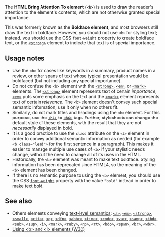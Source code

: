 <!-- <short-description> -->
The **HTML Bring Attention To element** (**`<b>`**) is used to draw the
reader's attention to the element's contents, which are not otherwise
granted special importance.
<!-- </short-description> -->

<!-- <overview> -->
This was formerly known as the
**Boldface element**, and most browsers still draw the text in boldface.
However, you should not use `<b>` for styling text; instead, you should
use the CSS
[`font-weight`](/en-US/docs/Web/CSS/font-weight)
property to create boldface text, or the
[`<strong>`](/en-US/docs/Web/HTML/Element/strong)
element to indicate that text is of special importance.
<!-- </overview> -->

<!-- <usage-notes> -->
Usage notes
-----------

-   Use the `<b>` for cases like keywords in a summary, product names in
    a review, or other spans of text whose typical presentation would be
    boldfaced (but not including any special importance).
-   Do not confuse the `<b>` element with the
    [`<strong>`](/en-US/docs/Web/HTML/Element/strong),
    [`<em>`](/en-US/docs/Web/HTML/Element/em),
    or
    [`<mark>`](/en-US/docs/Web/HTML/Element/mark)
    elements. The
    [`<strong>`](/en-US/docs/Web/HTML/Element/strong)
    element represents text of certain *importance*,
    [`<em>`](/en-US/docs/Web/HTML/Element/em)
    puts some emphasis on the text and the
    [`<mark>`](/en-US/docs/Web/HTML/Element/mark)
    element represents text of certain *relevance*. The `<b>` element
    doesn't convey such special semantic information; use it only when
    no others fit.
-   Similarly, do not mark titles and headings using the `<b>` element.
    For this purpose, use the
    [`<h1>`](/en-US/docs/Web/HTML/Element/h1)
    to
    [`<h6>`](/en-US/docs/Web/HTML/Element/h6)
    tags. Further, stylesheets can change the default style of these
    elements, with the result that they are not *necessarily* displayed
    in bold.
-   It is a good practice to use the `class` attribute on the `<b>`
    element in order to convey additional semantic information as needed
    (for example `<b class="lead">` for the first sentence in a
    paragraph). This makes it easier to manage multiple use cases of
    `<b>` if your stylistic needs change, without the need to change all
    of its uses in the HTML.
-   Historically, the `<b>` element was meant to make text boldface.
    Styling information has been deprecated since HTML4, so the meaning
    of the `<b>` element has been changed.
-   If there is no semantic purpose to using the `<b>` element, you
    should use the CSS
    [`font-weight`](/en-US/docs/Web/CSS/font-weight)
    property with the value `"bold"` instead in order to make text bold.
<!-- </usage-notes> -->

<!-- <accessibility-concerns> -->

<!-- </accessibility-concerns> -->

<!-- <see-also> -->

See also
--------

-   Others elements conveying [text-level
    semantics](/en-US/docs/HTML/Text_level_semantics_conveying_elements):
    [`<a>`](/en-US/docs/Web/HTML/Element/a),
    [`<em>`](/en-US/docs/Web/HTML/Element/em),
    [`<strong>`](/en-US/docs/Web/HTML/Element/strong),
    [`<small>`](/en-US/docs/Web/HTML/Element/small),
    [`<cite>`](/en-US/docs/Web/HTML/Element/cite),
    [`<q>`](/en-US/docs/Web/HTML/Element/q),
    [`<dfn>`](/en-US/docs/Web/HTML/Element/dfn),
    [`<abbr>`](/en-US/docs/Web/HTML/Element/abbr),
    [`<time>`](/en-US/docs/Web/HTML/Element/time),
    [`<code>`](/en-US/docs/Web/HTML/Element/code),
    [`<var>`](/en-US/docs/Web/HTML/Element/var),
    [`<samp>`](/en-US/docs/Web/HTML/Element/samp),
    [`<kbd>`](/en-US/docs/Web/HTML/Element/kbd),
    [`<sub>`](/en-US/docs/Web/HTML/Element/sub),
    [`<sup>`](/en-US/docs/Web/HTML/Element/sup),
    [`<i>`](/en-US/docs/Web/HTML/Element/i),
    [`<mark>`](/en-US/docs/Web/HTML/Element/mark),
    [`<ruby>`](/en-US/docs/Web/HTML/Element/ruby),
    [`<rp>`](/en-US/docs/Web/HTML/Element/rp),
    [`<rt>`](/en-US/docs/Web/HTML/Element/rt),
    [`<bdo>`](/en-US/docs/Web/HTML/Element/bdo),
    [`<span>`](/en-US/docs/Web/HTML/Element/span),
    [`<br>`](/en-US/docs/Web/HTML/Element/br),
    [`<wbr>`](/en-US/docs/Web/HTML/Element/wbr).
-   [Using \<b\> and \<i\> elements (W3C)](https://www.w3.org/International/questions/qa-b-and-i-tags)
<!-- </see-also> -->
